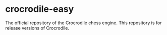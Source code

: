 # crocrodile-easy
The official repository of the Crocrodile chess engine. This repository is for release versions of Crocrodile.
